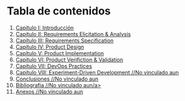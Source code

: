 # Tabla de contenidos

<ol>
  <li>
    <a href="https://github.com/DEIS-4446-Grupo4/upc-pre-202501-1asi0732-4446-kitchentech-report/blob/main/1_Capitulo_I_Introduccion.md">Capítulo I: Introducción</a>
  </li>
  <li>
    <a href="https://github.com/DEIS-4446-Grupo4/upc-pre-202501-1asi0732-4446-kitchentech-report/blob/main/2_Capitulo_II_Requirements_Elicitation_%26_Analysis.md">Capítulo II: Requirements Elicitation & Analysis</a>
  </li>
  <li>
    <a href="https://github.com/DEIS-4446-Grupo4/upc-pre-202501-1asi0732-4446-kitchentech-report/blob/main/3_Capitulo_III_Requirements_Specification.md">Capítulo III: Requirements Specification</a>
  </li>
  <li>
    <a href="https://github.com/DEIS-4446-Grupo4/upc-pre-202501-1asi0732-4446-kitchentech-report/blob/main/4_Capitulo_IV_Product_Design.md">Capítulo IV: Product Design</a>
  </li>
    <li>
    <a href="https://github.com/DEIS-4446-Grupo4/upc-pre-202501-1asi0732-4446-kitchentech-report/blob/main/5_Capitulo_V_Product_Implementation.md">Capítulo V: Product Implementation</a>
  </li>
    <li>
    <a href="https://github.com/DEIS-4446-Grupo4/upc-pre-202501-1asi0732-4446-kitchentech-report/blob/main/6_Capitulo_VI_Product_Verification_&_Validation.md">Capítulo VI: Product Verifiction & Validation</a>
  </li>
  <li>
    <a href="https://github.com/DEIS-4446-Grupo4/upc-pre-202501-1asi0732-4446-kitchentech-report/blob/main/7_Capitulo_VII_DevOps_Practices.md">Capítulo VII: DevOps Practices
  </li>
  <li>
    <a href="">Capítulo VIII: Experiment-Driven Development //No vinculado aun</a>
  </li>
  <li>
    <a href="">Conclusiones //No vinculado aun</a>
  </li>
  <li>
    <a href="">Bibliografia //No vinculado aun/a>
  </li>
  <li>
    <a href="">Anexos //No vinculado aun</a>
  </li>
</ol>
